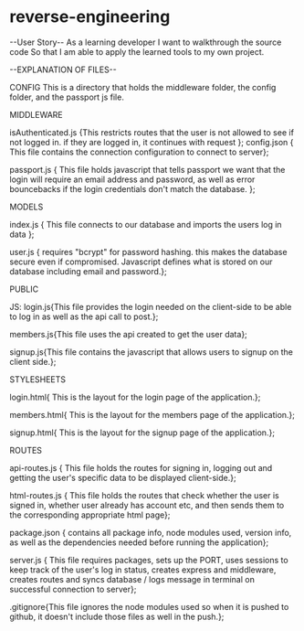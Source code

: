 # reverse-engineering


--User Story--
As a learning developer
I want to walkthrough the source code
So that I am able to apply the learned tools to my own project.




--EXPLANATION OF FILES--

CONFIG
This is a directory that holds the middleware folder, the config folder, and the passport js file.

MIDDLEWARE

isAuthenticated.js {This restricts routes that the user is not allowed to see if not logged in. if they are logged in, it continues with request };
config.json { This file contains the connection configuration to connect to server};

passport.js { This file holds javascript that tells passport we want that the login will require an email address and password, as well as error bouncebacks if the login credentials don't match the database. };

MODELS

index.js { This file connects to our database and imports the users log in data };

user.js { requires "bcrypt" for password hashing. this makes the database secure even if compromised. Javascript defines what is stored on our database including email and password.};

PUBLIC

JS:
login.js{This file provides the login needed on the client-side to be able to log in as well as the api call to post.};

members.js{This file uses the api created to get the user data};

signup.js{This file contains the javascript that allows users to signup on the client side.};

STYLESHEETS

login.html{ This is the layout for the login page of the application.};

members.html{ This is the layout for the members page of the application.};

signup.html{ This is the layout for the signup page of the application.};

ROUTES

api-routes.js { This file holds the routes for signing in, logging out and getting the user's specific data to be displayed client-side.};

html-routes.js { This file holds the routes that check whether the user is signed in, whether user already has account etc, and then sends them to the corresponding appropriate html page};

package.json { contains all package info, node modules used, version info, as well as the dependencies needed before running the application};

server.js { This file requires packages, sets up the PORT, uses sessions to keep track of the user's log in status, creates express and middleware, creates routes and syncs database / logs message in terminal on successful connection to server};

.gitignore{This file ignores the node modules used so when it is pushed to github, it doesn't include those files as well in the push.};